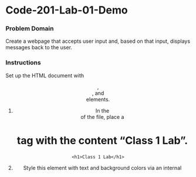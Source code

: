 # Code-201-Lab-01-Demo

### Problem Domain

Create a webpage that accepts user input and, based on that input, displays messages back to the user.

### Instructions

Set up the HTML document <body> with <header>, <main>, and <footer> elements.

1. In the <main> of the file, place a <h1> tag with the content “Class 1 Lab”.

```
<h1>Class 1 Lab</h1>
```

2. Style this element with text and background colors via an internal <style> element placed in the <head> of your document.

```
    <style>
      h1 {
        font-family: cursive;
        color: pink;
        background-color: blueviolet;
        border: 3px solid pink;
        text-align: center;
        text-decoration-line: underline;
        padding: 20px;
      }
    </style>
```

3. In the HTML portion of the file, place the four questions within a series of <p> tags so that they are listed on the screen.

Give each <p> tag a different text color and background color by using inline styling.

```
<p style="color: red; background-color: beige" script="function">
        What is your favourite size adjective? (e.g. huge, big, large, tiny,
        enormous, little, tall, long, gigantic)
      </p>

      <p style="color: orange; background-color: beige">
        What is your favourite shape adjective? (e.g. flat, round, square,
        triangular, rectangular etc)
      </p>

      <p style="color: green; background-color: beige">
        What is your favourite colour? (e.g. blorange, red, orange, yellow,
        green, blue etc)
      </p>

      <p style="color: blue; background-color: beige">
        What is your favourite amphibian? (e.g. frog, newt, toad)
      </p>
```

4.  - Using a total of four JavaScript ‘prompt’ statements along the lines of our class demo, have a user answer four questions.

    - The user’s response to each question (input) should be stored in a separate variable. Name your variables carefully and let to define your variables.

    - Using these responses, return an alert to the user (output) that concatenates their response into some kind of reply like we did in class.

    - Strive to have your alert for each question utilize the responses to all of the prior questions such that by the fourth question, your response would look something like, “Greetings, Iggy from Ipanema, I also like to eat bananas while on vacation in Paris.”

    - Be creative and have fun with your questions/responses! They can be whatever you want so long as the input/output requirements are met.

    - In addition, for each response, create a console.log() message that indicates the nature of the question and the user’s response, as we did in class.

```
<script>
        let FaveSize = prompt(
          "What is your favourite size adjective? e.g. huge, big, large, tiny, enormous, little, tall, long, gigantic"
        );
        console.log("Our visitors favourite size adjective is " + FaveSize);
        console.log(typeof name);

        let FaveShape = prompt(
          "What is your favourite shape adjective? e.g. flat, round, square, triangular, rectangular"
        );
        console.log("Our visitors favourite shape adjective is " + FaveShape);
        console.log(typeof name);

        let FaveColour = prompt(
          "What is your favourite colour adjective? e.g. blorange, red, orange, yellow, green, blue"
        );
        console.log("Our visitors favourite colour adjective is " + FaveColour);
        console.log(typeof name);

        let FaveAmphibian = prompt(
          "What is your favourite amphibian? e.g. frog, toad, newt, axolotl"
        );
        console.log(
          "Our visitors favourite colour adjective is " + FaveAmphibian
        );
        console.log(typeof name);

        alert(
          "Oh my god, that's so weird. I collect " +
            FaveSize +
            ", " +
            FaveShape +
            ", " +
            FaveColour +
            " " +
            FaveAmphibian +
            "s!"
        );
      </script>
```

5.  - Using Lighthouse in the Chrome DevTools, analyze the accessibility of your application.

    - The following options to generate a Lighthouse report should be selected
      - Mode: Navigation
      - Device: Desktop
      - Categories: Accessibility
      - A score between 50-65 is a great place to start for this first lab.

![Lighthouse Accessibility Score](Images/Code201-Lab01-LighthouseAccessibility.jpg)

### Resources

Refer to the code demo from today as a starting point for this lab assignment.

### Submission Instructions

- Go to https://gist.github.com.
- In the “Gist description…” field, put your name.
- In the “Filename including extension…” field put ‘index.html’.
- Copy-paste your code into the big input field for the Gist.
- Select the button that says “Create secret gist”.
- Choose the “Share” option in the drop down list next to the link.
- Copy the link from the Gist screen for submission in the URL field below.
